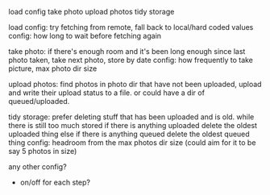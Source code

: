 load config
take photo
upload photos
tidy storage


load config:
try fetching from remote, fall back to local/hard coded values
config: how long to wait before fetching again

take photo:
if there's enough room and it's been long enough since last photo taken, take next photo, store by date
config: how frequently to take picture, max photo dir size

upload photos:
find photos in photo dir that have not been uploaded, upload and write their upload status to a file. or could have a dir of queued/uploaded.

tidy storage:
prefer deleting stuff that has been uploaded and is old.
while there is still too much stored
    if there is anything uploaded
        delete the oldest uploaded thing
    else if there is anything queued
        delete the oldest queued thing
config: headroom from the max photos dir size (could aim for it to be say 5 photos in size)


any other config?
- on/off for each step?
